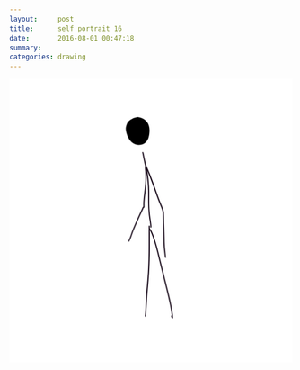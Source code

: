 ```yaml
---
layout:     post
title:      self portrait 16
date:       2016-08-01 00:47:18
summary:    
categories: drawing
---
```

![self portrait 16](/images/diary/self-portrait-16.png "drowning")
